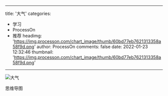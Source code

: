 
---
title: '大气'
categories: 
 - 学习
 - ProcessOn
 - 推荐
headimg: 'https://img.processon.com/chart_image/thumb/60bd77eb7621313358a58f9d.png'
author: ProcessOn
comments: false
date: 2022-01-23 12:32:46
thumbnail: 'https://img.processon.com/chart_image/thumb/60bd77eb7621313358a58f9d.png'
---

<div>   
<img class="thumb" alt="大气" src="https://img.processon.com/chart_image/thumb/60bd77eb7621313358a58f9d.png" referrerpolicy="no-referrer">
<p>思维导图</p>  
</div>
            